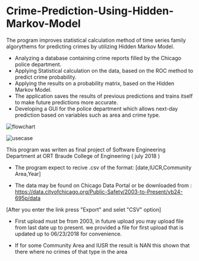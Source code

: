 # Crime-Prediction-Using-Hidden-Markov-Model
The program improves statistical calculation method of time series family algorythems for predicting crimes by utilizing Hidden Markov Model.
- Analyzing a database containing crime reports filled by the Chicago police department. 
- Applying Statistical calculation on the data, based on the ROC method to predict crime probability.
- Applying the results on a probability matrix, based on the Hidden Markov Model.
- The application saves the results of previous predictions and trains itself to make future predictions more accurate.
- Developing a GUI for the police department which allows next-day prediction based on variables such as area and crime type.

 ![flowchart](https://user-images.githubusercontent.com/44424775/47483041-e8339000-d840-11e8-96d6-939d7c03a827.PNG)
   
 ![usecase](https://user-images.githubusercontent.com/44424775/47483417-dd2d2f80-d841-11e8-9f67-70c214bbb196.PNG) 
  
  This program was writen as final project of Software Engineering Department at ORT Braude College of Engineering ( july 2018 ) 
   
* The program expect to recive .csv of the format:  [date,IUCR,Community Area,Year]

* The data may be found on Chicago Data Portal or be downloaded from :
https://data.cityofchicago.org/Public-Safety/2003-to-Present/vb24-695p/data

[After you enter the link press "Export" and selet "CSV" option]

* First upload must be from 2003, in future upload you may upload file from last date up to present.
we provided a file for first upload that is updated up to 06/23/2018 for convenience.

* If for some Community Area and IUSR the result is NAN this shown that there where no crimes of that type in the area
 

 

